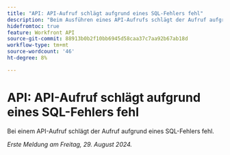 ```yaml
---
title: "API: API-Aufruf schlägt aufgrund eines SQL-Fehlers fehl"
description: "Beim Ausführen eines API-Aufrufs schlägt der Aufruf aufgrund eines SQL-Fehlers fehl."
hidefromtoc: true
feature: Workfront API
source-git-commit: 88913b0b2f10bb6945d58caa37c7aa92b67ab18d
workflow-type: tm+mt
source-wordcount: '46'
ht-degree: 8%

---
```


# API: API-Aufruf schlägt aufgrund eines SQL-Fehlers fehl

Bei einem API-Aufruf schlägt der Aufruf aufgrund eines SQL-Fehlers fehl.

_Erste Meldung am Freitag, 29. August 2024._

